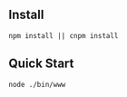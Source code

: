 
## Install
```shell
npm install || cnpm install
```

## Quick Start
``` shell
node ./bin/www







